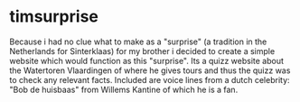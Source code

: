 # timsurprise

Because i had no clue what to make as a "surprise" (a tradition in the Netherlands for Sinterklaas) for my brother i decided to create a simple website
which would function as this "surprise". Its a quizz website about the Watertoren Vlaardingen of where he gives tours and thus the quizz was to check any relevant facts.
Included are voice lines from a dutch celebrity: "Bob de huisbaas" from Willems Kantine of which he is a fan.
